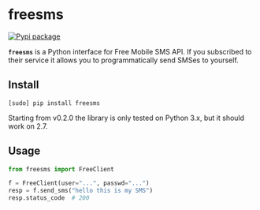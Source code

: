 # freesms

[![Pypi package](https://img.shields.io/pypi/v/freesms.png)](https://pypi.python.org/pypi/freesms)

**`freesms`** is a Python interface for Free Mobile SMS API. If you subscribed to their service it allows you to
programmatically send SMSes to yourself.

Install
-------

    [sudo] pip install freesms

Starting from v0.2.0 the library is only tested on Python 3.x, but it should work on 2.7.

Usage
-----

```python
from freesms import FreeClient

f = FreeClient(user="...", passwd="...")
resp = f.send_sms("hello this is my SMS")
resp.status_code  # 200
```